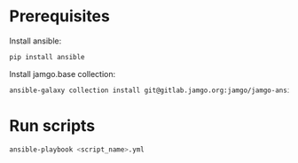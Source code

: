 # Prerequisites
Install ansible:

```bash
pip install ansible
```

Install jamgo.base collection:

```bash
ansible-galaxy collection install git@gitlab.jamgo.org:jamgo/jamgo-ansible.git
```

# Run scripts

```bash
ansible-playbook <script_name>.yml
```